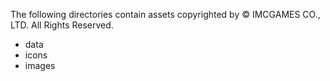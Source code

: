 The following directories contain assets copyrighted by © IMCGAMES CO., LTD. All Rights Reserved.
- data
- icons
- images
